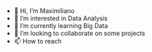 - 👋 Hi, I’m Maximiliano
- 👀 I’m interested in Data Analysis
- 🌱 I’m currently learning Big Data
- 💞️ I’m looking to collaborate on some projects
- 📫 How to reach 

<!---
Maxrese/Maxrese is a ✨ special ✨ repository because its `README.md` (this file) appears on your GitHub profile.
You can click the Preview link to take a look at your changes.
--->
